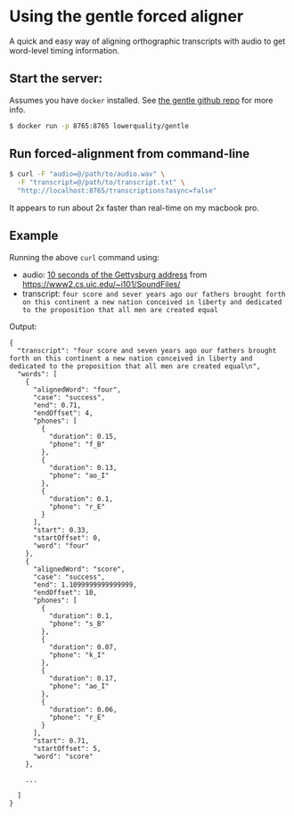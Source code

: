# Using the gentle forced aligner

A quick and easy way of aligning orthographic transcripts with audio to get word-level timing information.

## Start the server:
Assumes you have `docker` installed. See [the gentle github repo](https://github.com/lowerquality/gentle) for more info.

```bash
$ docker run -p 8765:8765 lowerquality/gentle
```

## Run forced-alignment from command-line
```bash
$ curl -F "audio=@/path/to/audio.wav" \
  -F "transcript=@/path/to/transcript.txt" \
  "http://localhost:8765/transcriptions?async=false"
```

It appears to run about 2x faster than real-time on my macbook pro.

## Example
Running the above `curl` command using:

- audio: [10 seconds of the Gettysburg address](https://www2.cs.uic.edu/~i101/SoundFiles/gettysburg10.wav) from https://www2.cs.uic.edu/~i101/SoundFiles/
- transcript: `four score and sever years ago our fathers brought forth on this continent a new nation conceived in liberty and dedicated to the proposition that all men are created equal`

Output:
```
{
  "transcript": "four score and seven years ago our fathers brought forth on this continent a new nation conceived in liberty and dedicated to the proposition that all men are created equal\n",
  "words": [
    {
      "alignedWord": "four",
      "case": "success",
      "end": 0.71,
      "endOffset": 4,
      "phones": [
        {
          "duration": 0.15,
          "phone": "f_B"
        },
        {
          "duration": 0.13,
          "phone": "ao_I"
        },
        {
          "duration": 0.1,
          "phone": "r_E"
        }
      ],
      "start": 0.33,
      "startOffset": 0,
      "word": "four"
    },
    {
      "alignedWord": "score",
      "case": "success",
      "end": 1.1099999999999999,
      "endOffset": 10,
      "phones": [
        {
          "duration": 0.1,
          "phone": "s_B"
        },
        {
          "duration": 0.07,
          "phone": "k_I"
        },
        {
          "duration": 0.17,
          "phone": "ao_I"
        },
        {
          "duration": 0.06,
          "phone": "r_E"
        }
      ],
      "start": 0.71,
      "startOffset": 5,
      "word": "score"
    },
    
    ...
    
  ]
}
```
